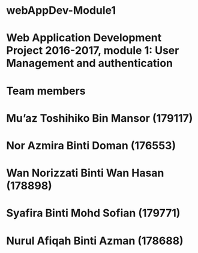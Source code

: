 # webAppDev-Module1
# Web Application Development Project 2016-2017, module 1: User Management and authentication
# Team members 
# Mu’az Toshihiko Bin Mansor (179117)
# Nor Azmira Binti Doman (176553)
# Wan Norizzati Binti Wan Hasan (178898)
# Syafira Binti Mohd Sofian (179771)
# Nurul Afiqah Binti Azman (178688)

